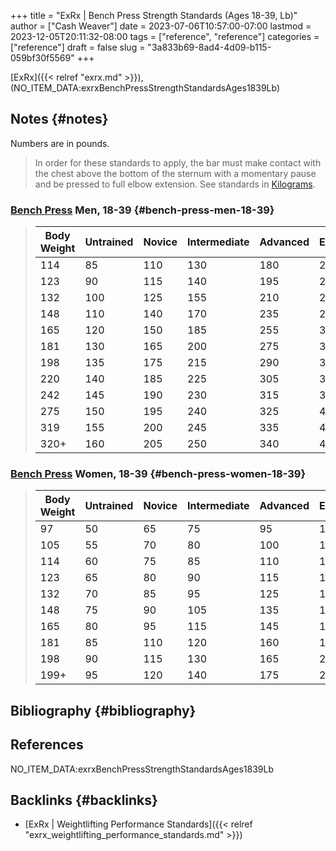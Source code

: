 +++
title = "ExRx | Bench Press Strength Standards (Ages 18-39, Lb)"
author = ["Cash Weaver"]
date = 2023-07-06T10:57:00-07:00
lastmod = 2023-12-05T20:11:32-08:00
tags = ["reference", "reference"]
categories = ["reference"]
draft = false
slug = "3a833b69-8ad4-4d09-b115-059bf30f5569"
+++

[ExRx]({{< relref "exrx.md" >}}), (NO_ITEM_DATA:exrxBenchPressStrengthStandardsAges1839Lb)


## Notes {#notes}

Numbers are in pounds.

> In order for these standards to apply, the bar must make contact with the chest above the bottom of the sternum with a momentary pause and be pressed to full elbow extension. See standards in [Kilograms](https://exrx.net/Testing/WeightLifting/BenchStandardsKg).


### [Bench Press](https://exrx.net/WeightExercises/PectoralSternal/BBBenchPressPowerLift) Men, 18-39 {#bench-press-men-18-39}

> | Body Weight | Untrained | Novice | Intermediate | Advanced | Elite | World Record |
> |-------------|-----------|--------|--------------|----------|-------|--------------|
> | 114         | 85        | 110    | 130          | 180      | 220   | 437          |
> | 123         | 90        | 115    | 140          | 195      | 240   | 455          |
> | 132         | 100       | 125    | 155          | 210      | 260   | 464          |
> | 148         | 110       | 140    | 170          | 235      | 290   | 503          |
> | 165         | 120       | 150    | 185          | 255      | 320   | 539          |
> | 181         | 130       | 165    | 200          | 275      | 345   | 556          |
> | 198         | 135       | 175    | 215          | 290      | 360   | 609          |
> | 220         | 140       | 185    | 225          | 305      | 380   | 616          |
> | 242         | 145       | 190    | 230          | 315      | 395   | 671          |
> | 275         | 150       | 195    | 240          | 325      | 405   | 675          |
> | 319         | 155       | 200    | 245          | 335      | 415   | 704          |
> | 320+        | 160       | 205    | 250          | 340      | 425   | 781          |


### [Bench Press](https://exrx.net/WeightExercises/PectoralSternal/BBBenchPressPowerLift) Women, 18-39 {#bench-press-women-18-39}

> | Body Weight | Untrained | Novice | Intermediate | Advanced | Elite | World Record |
> |-------------|-----------|--------|--------------|----------|-------|--------------|
> | 97          | 50        | 65     | 75           | 95       | 115   | 176          |
> | 105         | 55        | 70     | 80           | 100      | 125   | 198          |
> | 114         | 60        | 75     | 85           | 110      | 135   | 235          |
> | 123         | 65        | 80     | 90           | 115      | 140   | 264          |
> | 132         | 70        | 85     | 95           | 125      | 150   | 268          |
> | 148         | 75        | 90     | 105          | 135      | 165   | 272          |
> | 165         | 80        | 95     | 115          | 145      | 185   | 281          |
> | 181         | 85        | 110    | 120          | 160      | 195   | 292          |
> | 198         | 90        | 115    | 130          | 165      | 205   | 301          |
> | 199+        | 95        | 120    | 140          | 175      | 220   | 319          |


## Bibliography {#bibliography}

## References

<style>.csl-entry{text-indent: -1.5em; margin-left: 1.5em;}</style><div class="csl-bib-body">
  <div class="csl-entry">NO_ITEM_DATA:exrxBenchPressStrengthStandardsAges1839Lb</div>
</div>


## Backlinks {#backlinks}

-   [ExRx | Weightlifting Performance Standards]({{< relref "exrx_weightlifting_performance_standards.md" >}})
